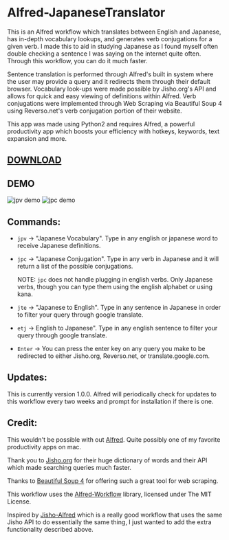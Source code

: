 # Alfred-JapaneseTranslator

This is an Alfred workflow which translates between English and Japanese, has in-depth vocabulary lookups, and generates verb conjugations for a given verb. I made this to aid in studying Japanese as I found myself often
double checking a sentence I was saying on the internet quite often. Through this workflow, you can do it much faster. 

Sentence translation is performed through Alfred's built in system where the user may provide a query and it redirects them through their default browser. Vocabulary 
look-ups were made possible by Jisho.org's API and allows for quick and easy viewing of definitions within Alfred. Verb conjugations were implemented through 
Web Scraping via Beautiful Soup 4 using Reverso.net's verb conjugation portion of their website.

This app was made using Python2 and requires Alfred, a powerful productivity app which boosts your efficiency with hotkeys, keywords, text expansion and more.

## **[DOWNLOAD](https://github.com/JustinDeOcampo/Alfred-JapaneseTranslator/releases/download/v1.0.0/Japanese-Translator.alfredworkflow)**

## DEMO

![jpv demo](https://media.giphy.com/media/jslTiSzo3k129SiAdL/giphy.gif)
![jpc demo](https://media.giphy.com/media/YSwEfXD7Y7JuWCYSYE/giphy.gif)
## Commands:
- `jpv` -> "Japanese Vocabulary". Type in any english or japanese word to receive Japanese definitions.

- `jpc` -> "Japanese Conjugation". Type in any verb in Japanese and it will return a list of the possible conjugations.
  
  NOTE: `jpc` does not handle plugging in english verbs. Only Japanese verbs, though you can type them using the english alphabet or using kana.
  
- `jte` -> "Japanese to English". Type in any sentence in Japanese in order to filter your query through google translate.

- `etj` -> English to Japanese". Type in any english sentence to filter your query through google translate.

- `Enter` -> You can press the enter key on any query you make to be redirected to either Jisho.org, Reverso.net, or translate.google.com.

## Updates:
This is currently version 1.0.0. Alfred will periodically check for updates to this workflow every two weeks and prompt for installation if there is one.

## Credit:
This wouldn't be possible with out [Alfred](https://www.alfredapp.com). Quite possibly one of my favorite productivity apps on mac.

Thank you to [Jisho.org](https://jisho.org) for their huge dictionary of words and their API which made searching queries much faster. 

Thanks to [Beautiful Soup 4](https://www.crummy.com/software/BeautifulSoup/bs4/doc/) for offering such a great tool for web scraping.

This workflow uses the [Alfred-Workflow](https://github.com/deanishe/alfred-workflow) library, licensed under The MIT License.

Inspired by [Jisho-Alfred](https://github.com/janclarin/jisho-alfred) which is a really good workflow that uses the same Jisho API to do essentially the same thing,
I just wanted to add the extra functionality described above. 

